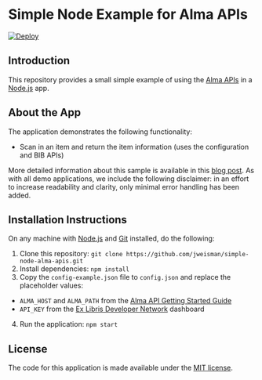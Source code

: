 # Simple Node Example for Alma APIs

[![Deploy](https://www.herokucdn.com/deploy/button.svg)](https://heroku.com/deploy)

Introduction
------------
This repository provides a small simple example of using the [Alma APIs](https://developers.exlibrisgroup.com/alma/apis) in a [Node.js](https://nodejs.org/) app.

About the App
-------------
The application demonstrates the following functionality:
* Scan in an item and return the item information (uses the configuration and BIB APIs)

More detailed information about this sample is available in this [blog post](https://developers.exlibrisgroup.com/blog/Using-the-Alma-APIs-with-Node). As with all demo applications, we include the following disclaimer: in an effort to increase readability and clarity, only minimal error handling has been added.

Installation Instructions
-------------------------
On any machine with [Node.js](https://nodejs.org) and [Git](http://git-scm.com/) installed, do the following:

1. Clone this repository: `git clone https://github.com/jweisman/simple-node-alma-apis.git`
2. Install dependencies: `npm install`
3. Copy the `config-example.json` file to `config.json` and replace the placeholder values:
  * `ALMA_HOST` and `ALMA_PATH` from the [Alma API Getting Started Guide](https://developers.exlibrisgroup.com/alma/apis)
  * `API_KEY` from the [Ex Libris Developer Network](https://developers.exlibrisgroup.com/) dashboard
4. Run the application: `npm start`

License
-------
The code for this application is made available under the [MIT license](http://opensource.org/licenses/MIT).
